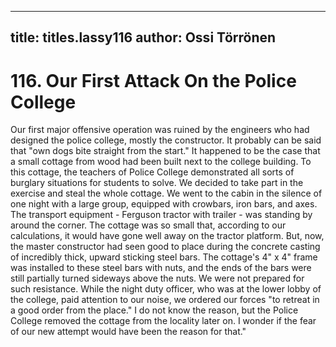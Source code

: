 
---

title: titles.lassy116
author: Ossi Törrönen
---


    
# 116. Our First Attack On the Police College

Our first major offensive operation was ruined by the engineers who had designed the police college, mostly the constructor. It probably can be said that "own dogs bite straight from the start." It happened to be the case that a small cottage from wood had been built next to the college building. To this cottage, the teachers of Police College demonstrated all sorts of burglary situations for students to solve. We decided to take part in the exercise and steal the whole cottage. We went to the cabin in the silence of one night with a large group, equipped with crowbars, iron bars, and axes. The transport equipment - Ferguson tractor with trailer - was standing by around the corner. The cottage was so small that, according to our calculations, it would have gone well away on the tractor platform. But, now, the master constructor had seen good to place during the concrete casting of incredibly thick, upward sticking steel bars. The cottage's 4" x 4" frame was installed to these steel bars with nuts, and the ends of the bars were still partially turned sideways above the nuts. We were not prepared for such resistance. While the night duty officer, who was at the lower lobby of the college, paid attention to our noise, we ordered our forces "to retreat in a good order from the place." I do not know the reason, but the Police College removed the cottage from the locality later on. I wonder if the fear of our new attempt would have been the reason for that."
